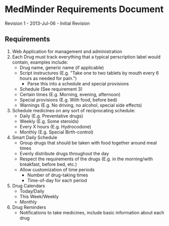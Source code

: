 MedMinder Requirements Document
===============================

Revision 1 - 2013-Jul-06 - Initial Revision

Requirements
------------

1. Web Application for management and administration
2. Each Drug must track everything that a typical perscription label would contain, examples include:
	* Drug name, generic name (if applicable)
	* Script instructures (E.g. "Take one to two tablets by mouth every 6 hours as needed for pain.")
		* Parse this into a schedule and special provisions
	* Schedule (See requirement 3)
	* Certain times (E.g. Morning, evening, afternoon)
	* Special provisions (E.g. With food, before bed)
	* Warnings (E.g. No driving, no alcohol, special side effects)
3. Schedule medicines on any sort of reciprocating schedule:
	* Daily (E.g. Preventative drugs)
	* Weekly (E.g. Some steroids)
	* Every X hours (E.g. Hydrocodone)
	* Monthly (E.g. Special Birth-control)
4. Smart Daily Schedule
	* Group drugs that should be taken with food together around meal times
	* Evenly distribute drugs throughout the day
	* Respect the requirements of the drugs (E.g. in the morning/with breakfast, before bed, etc.)
	* Allow customization of time periods
		* Number of drug-taking times
		* Time-of-day for each period
5. Drug Calendars
	* Today/Daily
	* This Week/Weekly
	* Monthly
6. Drug Reminders
	* Notifications to take medicines, include basic information about each drug

